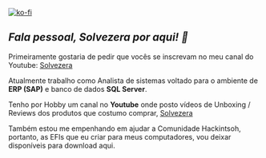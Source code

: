 [![ko-fi](https://ko-fi.com/img/githubbutton_sm.svg)](https://ko-fi.com/Z8Z0HZOAZ)

## _Fala pessoal, Solvezera por aqui! 👋_ 
Primeiramente gostaria de pedir que vocês se inscrevam no meu canal do Youtube: [Solvezera](https://www.youtube.com/@Solvezera)

Atualmente trabalho como Analista de sistemas voltado para o ambiente de **ERP (SAP)** e banco de dados **SQL Server**.

Tenho por Hobby um canal no **Youtube** onde posto vídeos de Unboxing / Reviews dos produtos que costumo comprar, [Solvezera](https://www.youtube.com/@Solvezera)

Também estou me empenhando em ajudar a Comunidade Hackintsoh, portanto, as EFIs que eu criar para meus computadores, vou deixar disponíveis para download aqui.
